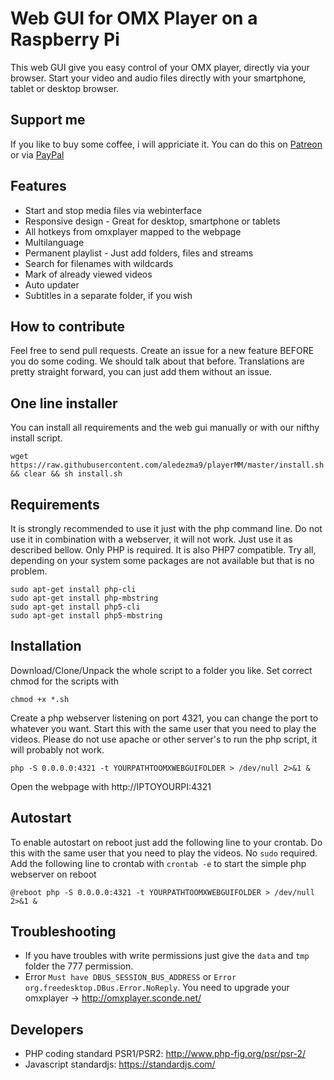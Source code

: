 # Web GUI for OMX Player on a Raspberry Pi
This web GUI give you easy control of your OMX player, directly via your browser. Start your video and audio files directly with your smartphone, tablet or desktop browser. 



## Support me
If you like to buy some coffee, i will appriciate it. You can do this on [Patreon](https://www.patreon.com/brainfoolong) or via [PayPal](https://www.paypal.me/brainfoolong)

## Features
* Start and stop media files via webinterface
* Responsive design - Great for desktop, smartphone or tablets
* All hotkeys from omxplayer mapped to the webpage
* Multilanguage
* Permanent playlist - Just add folders, files and streams
* Search for filenames with wildcards
* Mark of already viewed videos
* Auto updater
* Subtitles in a separate folder, if you wish

## How to contribute
Feel free to send pull requests. Create an issue for a new feature BEFORE you do some coding. We should talk about that before. Translations are pretty straight forward, you can just add them without an issue. 

## One line installer
You can install all requirements and the web gui manually or with our nifthy install script.

```
wget https://raw.githubusercontent.com/aledezma9/playerMM/master/install.sh && clear && sh install.sh
```

## Requirements
It is strongly recommended to use it just with the php command line. Do not use it in combination with a webserver, it will not work. Just use it as described bellow. Only PHP is required. It is also PHP7 compatible. Try all, depending on your system some packages are not available but that is no problem.

```
sudo apt-get install php-cli
sudo apt-get install php-mbstring
sudo apt-get install php5-cli
sudo apt-get install php5-mbstring
```

## Installation
Download/Clone/Unpack the whole script to a folder you like. 
Set correct chmod for the scripts with

    chmod +x *.sh

Create a php webserver listening on port 4321, you can change the port to whatever you want. Start this with the same user that you need to play the videos. Please do not use apache or other server's to run the php script, it will probably not work.

    php -S 0.0.0.0:4321 -t YOURPATHTOOMXWEBGUIFOLDER > /dev/null 2>&1 &

Open the webpage with http://IPTOYOURPI:4321

## Autostart
To enable autostart on reboot just add the following line to your crontab. Do this with the same user that you need to play the videos. No `sudo` required.
Add the following line to crontab with `crontab -e` to start the simple php webserver on reboot

    @reboot php -S 0.0.0.0:4321 -t YOURPATHTOOMXWEBGUIFOLDER > /dev/null 2>&1 &

## Troubleshooting
* If you have troubles with write permissions just give the `data` and `tmp` folder the 777 permission.
* Error `Must have DBUS_SESSION_BUS_ADDRESS` or `Error org.freedesktop.DBus.Error.NoReply`. You need to upgrade your omxplayer -> http://omxplayer.sconde.net/

## Developers
* PHP coding standard PSR1/PSR2: http://www.php-fig.org/psr/psr-2/
* Javascript standardjs: https://standardjs.com/
